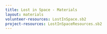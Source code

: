 ```yaml
---
title: Lost in Space - Materials
layout: materials
volunteer-resources: LostInSpace.sb2
project-resources: LostInSpaceResources.sb2
---
```


